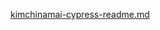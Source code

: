 [kimchinamai-cypress-readme.md](https://github.com/user-attachments/files/19387679/kimchinamai-cypress-readme.md)
